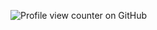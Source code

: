 ![Profile view counter on GitHub](https://komarev.com/ghpvc/?username=akane-aoi&color=grey&label=✦&style=plastic&base=0)

